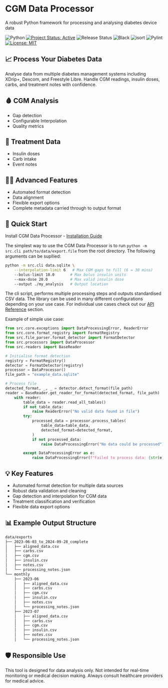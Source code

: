<div class="hero">
  <h1>CGM Data Processor</h1>
  <p>A robust Python framework for processing and analysing diabetes device data</p>
</div>

![Python](https://img.shields.io/badge/python-3.10%2B-blue)
[![Project Status: Active](https://www.repostatus.org/badges/latest/active.svg)](https://github.com/Warren8824/cgm-data-processor)
![Release Status](https://img.shields.io/badge/status-pre--release-orange)
![Black](https://img.shields.io/badge/code%20style-black-4B8BBE.svg)
![isort](https://img.shields.io/badge/imports-isort-4B8BBE.svg)
![Pylint](https://img.shields.io/badge/code%20quality-pylint-4B8BBE.svg)
[![License: MIT](https://img.shields.io/badge/License-MIT-yellow.svg)](https://opensource.org/licenses/MIT)

## 📈 Process Your Diabetes Data

<div class="feature-card">
  <p>Analyse data from multiple diabetes management systems including XDrip+, Dexcom, and Freestyle Libre. Handle CGM readings, insulin doses, carbs, and treatment notes with confidence.</p>
</div>

## 🩸 CGM Analysis
- Gap detection
- Configurable Interpolation
- Quality metrics

## 💉 Treatment Data
- Insulin doses
- Carb intake
- Event notes

## 🧑‍🔬 Advanced Features

- Automated format detection
- Data alignment
- Flexible export options
- Complete metadata carried through to output format

## 🚀 Quick Start

Install CGM Data Processor - [Installation Guide](./getting-started/installation.md)

The simplest way to use the CGM Data Processor is to run `python -m src.cli path/to/data/export.file` from the root directory. The following arguments can be supllied:

```bash
python -m src.cli data.sqlite \
    --interpolation-limit 6   # Max CGM gaps to fill (6 = 30 mins)
    --bolus-limit 10.0       # Max bolus insulin units
    --max-dose 20.0          # Max valid insulin dose
    --output ./my_analysis   # Output location
```

The cli script, performs multiple processing steps and outputs standardised CSV data. The library can be used in many different configurations depending on your use case. For individual use cases check out our [API Reference](https://warren8824.github.io/cgm-data-processor/api/core/data-types) section.

Example of simple use case:
```python
from src.core.exceptions import DataProcessingError, ReaderError
from src.core.format_registry import FormatRegistry
from src.file_parser.format_detector import FormatDetector
from src.processors import DataProcessor
from src.readers import BaseReader

# Initialise format detection
registry = FormatRegistry()
detector = FormatDetector(registry)
processor = DataProcessor()
file_path = "example_data.sqlite"

# Process file
detected_format, _, _ = detector.detect_format(file_path)
reader = BaseReader.get_reader_for_format(detected_format, file_path)
    with reader:
        table_data = reader.read_all_tables()
        if not table_data:
            raise ReaderError("No valid data found in file")
        try:
            processed_data = processor.process_tables(
                table_data=table_data,
                detected_format=detected_format,
            )
            if not processed_data:
                raise DataProcessingError("No data could be processed")

        except DataProcessingError as e:
            raise DataProcessingError(f"Failed to process data: {str(e)}") from e
```

## 💡 Key Features

<div class="feature-card" markdown="1">
<ul>
   <li>Automated format detection for multiple data sources</li>
   <li>Robust data validation and cleaning</li>
   <li>Gap detection and interpolation for CGM data</li>
   <li>Treatment classification and verification</li>
   <li>Flexible data export options</li>
</ul>
</div>

## 📊 Example Output Structure

<div class="feature-card">

```bash
data/exports
├── 2023-06-03_to_2024-09-28_complete
│   ├── aligned_data.csv
│   ├── carbs.csv
│   ├── cgm.csv
│   ├── insulin.csv
│   ├── notes.csv
│   └── processing_notes.json
└── monthly
    ├── 2023-06
    │   ├── aligned_data.csv
    │   ├── carbs.csv
    │   ├── cgm.csv
    │   ├── insulin.csv
    │   ├── notes.csv
    │   └── processing_notes.json
    ├── 2023-07
    │   ├── aligned_data.csv
    │   ├── carbs.csv
    │   ├── cgm.csv
    │   ├── insulin.csv
    │   ├── notes.csv
    │   └── processing_notes.json
```
</div>

## 🛡️ Responsible Use
<div class="feature-card">
This tool is designed for data analysis only. Not intended for real-time monitoring or medical decision making. Always consult healthcare providers for medical advice.
</div>
